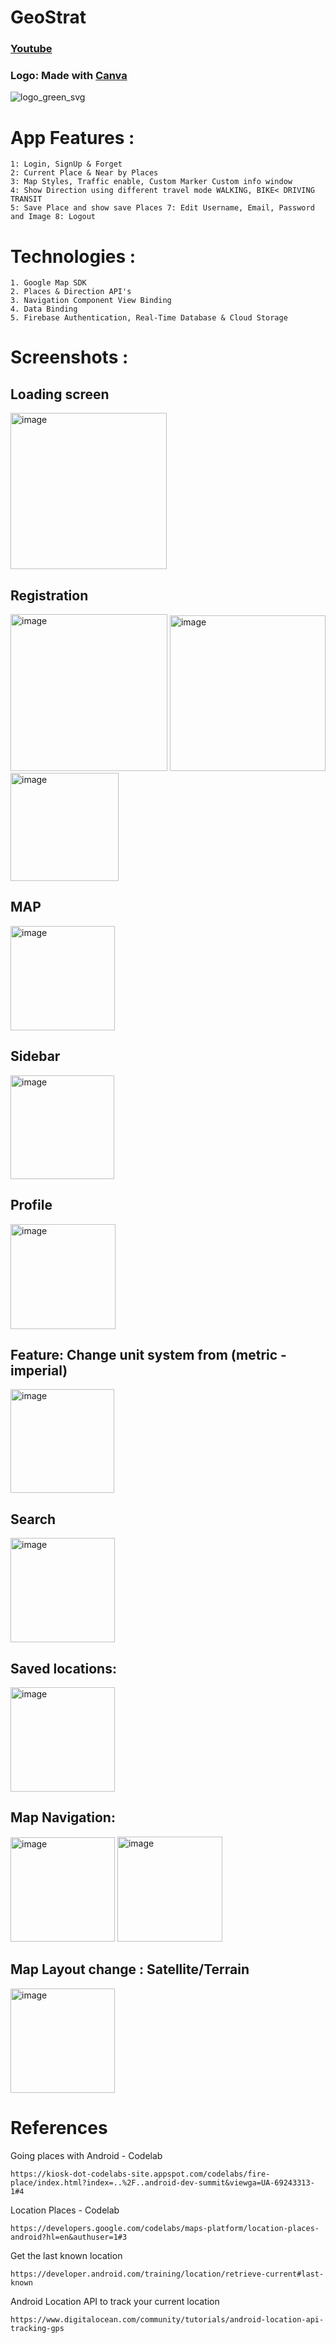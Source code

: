 # GeoStrat
### [Youtube](https://youtu.be/sXcS5w_ABlA) 
### Logo: Made with [Canva](https://www.canva.com/)
![logo_green_svg](https://user-images.githubusercontent.com/77748858/196349537-367f2f02-b377-495b-93f9-be63bc6e34f1.svg)

# App Features :
```
1: Login, SignUp & Forget
2: Current Place & Near by Places
3: Map Styles, Traffic enable, Custom Marker Custom info window
4: Show Direction using different travel mode WALKING, BIKE< DRIVING TRANSIT
5: Save Place and show save Places 7: Edit Username, Email, Password and Image 8: Logout
```

# Technologies :
```
1. Google Map SDK
2. Places & Direction API's 
3. Navigation Component View Binding
4. Data Binding
5. Firebase Authentication, Real-Time Database & Cloud Storage
```
# Screenshots :

## Loading screen
<img width="250" alt="image" src="https://github.com/Denzel-Witbooi/GeostratPoe/assets/77748858/ebbc1dea-8a16-4067-9abd-ae0917fd6f65">

## Registration 
<img width="251" alt="image" src="https://github.com/Denzel-Witbooi/GeostratPoe/assets/77748858/526d7f2f-76a2-43d1-a24d-3f79189f8312">
<img width="249" alt="image" src="https://github.com/Denzel-Witbooi/GeostratPoe/assets/77748858/9e085203-e76f-4f4a-8b94-ac41596ba8eb">
<img width="173" alt="image" src="https://github.com/Denzel-Witbooi/GeostratPoe/assets/77748858/abe683d0-d823-4503-bfab-be613a600832">

## MAP
<img width="167" alt="image" src="https://github.com/Denzel-Witbooi/GeostratPoe/assets/77748858/e82b00c4-7d4e-4eca-8406-bf0e158486af">

## Sidebar
<img width="166" alt="image" src="https://github.com/Denzel-Witbooi/GeostratPoe/assets/77748858/0f37b4dc-9083-4875-a33d-d9a55894bab7">

## Profile
<img width="168" alt="image" src="https://github.com/Denzel-Witbooi/GeostratPoe/assets/77748858/c6b93fa3-f931-40f8-8a8c-a9a44f927aed">

## Feature: Change unit system from (metric - imperial)
<img width="166" alt="image" src="https://github.com/Denzel-Witbooi/GeostratPoe/assets/77748858/4fe32001-16a7-4090-a434-72f84f168c97">

## Search
<img width="167" alt="image" src="https://github.com/Denzel-Witbooi/GeostratPoe/assets/77748858/1f4d55e5-b553-4236-ba1f-60b16115a683">

## Saved locations:
<img width="167" alt="image" src="https://github.com/Denzel-Witbooi/GeostratPoe/assets/77748858/b687c40c-7001-448e-9a4f-2449679dfa4e">

## Map Navigation:
<img width="167" alt="image" src="https://github.com/Denzel-Witbooi/GeostratPoe/assets/77748858/c05ac16f-e96d-4fee-8e50-67a84929e074">
<img width="168" alt="image" src="https://github.com/Denzel-Witbooi/GeostratPoe/assets/77748858/bd6cc658-b608-4c16-9d74-99c5aafa7b61">

## Map Layout change : Satellite/Terrain
<img width="167" alt="image" src="https://github.com/Denzel-Witbooi/GeostratPoe/assets/77748858/157dc638-61f4-43e4-a2b7-f3c705eb635a">

# References
Going places with Android - Codelab
```
https://kiosk-dot-codelabs-site.appspot.com/codelabs/fire-place/index.html?index=..%2F..android-dev-summit&viewga=UA-69243313-1#4
```

Location Places - Codelab
```
https://developers.google.com/codelabs/maps-platform/location-places-android?hl=en&authuser=1#3
```

Get the last known location
```
https://developer.android.com/training/location/retrieve-current#last-known
```
Android Location API to track your current location
```
https://www.digitalocean.com/community/tutorials/android-location-api-tracking-gps
```
